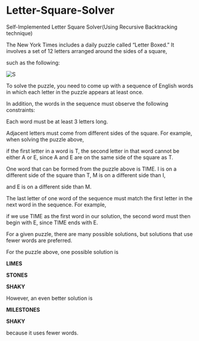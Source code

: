 # Letter-Square-Solver
Self-Implemented Letter Square Solver(Using Recursive Backtracking technique)

The New York Times includes a daily puzzle called “Letter Boxed.” It involves a set of 12 letters arranged around the sides of a square, 

such as the following:

![S](https://user-images.githubusercontent.com/92423096/168499197-85f44c9c-333d-40f0-a443-090a5afed42b.png)

To solve the puzzle, you need to come up with a sequence of English words in which each letter in the puzzle appears at least once. 

In addition, the words in the sequence must observe the following constraints:

Each word must be at least 3 letters long.

Adjacent letters must come from different sides of the square. For example, when solving the puzzle above, 

if the first letter in a word is T, the second letter in that word cannot be either A or E, since A and E are on the same side of the square as T.

One word that can be formed from the puzzle above is TIME. I is on a different side of the square than T, M is on a different side than I, 

and E is on a different side than M.

The last letter of one word of the sequence must match the first letter in the next word in the sequence. For example, 

if we use TIME as the first word in our solution, the second word must then begin with E, since TIME ends with E.

For a given puzzle, there are many possible solutions, but solutions that use fewer words are preferred. 

For the puzzle above, one possible solution is

 **LIMES** 
 
 **STONES** 
 
 **SHAKY** 

However, an even better solution is
 
 **MILESTONES** 

 **SHAKY** 

because it uses fewer words.
